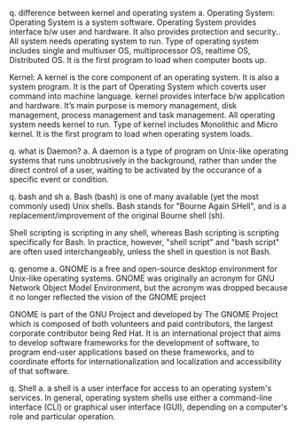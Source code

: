 q. difference between kernel and operating system
a.
Operating System:
Operating System is a system software. 
Operating System provides interface b/w user and hardware. 
It also provides protection and security..
All system needs operating system to run.
Type of operating system includes single and multiuser OS, multiprocessor OS, realtime OS, Distributed OS.
It is the first program to load when computer boots up.

Kernel:
A kernel is the core component of an operating system. It is also a system program. It is the part of Operating System which coverts user command into machine language.
kernel provides interface b/w application and hardware.
It’s main purpose is memory management, disk management, process management and task management.
All operating system needs kernel to run.
Type of kernel includes Monolithic and Micro kernel.
It is the first program to load when operating system loads.

q. what is Daemon?
a.
A daemon is a type of program on Unix-like operating systems that runs unobtrusively in the background, rather than under the direct control of a user, waiting to be activated by the occurance of a specific event or condition.

q. bash and sh
a.
Bash (bash) is one of many available (yet the most commonly used) Unix shells. Bash stands for "Bourne Again SHell", and is a replacement/improvement of the original Bourne shell (sh).

Shell scripting is scripting in any shell, whereas Bash scripting is scripting specifically for Bash. In practice, however, "shell script" and "bash script" are often used interchangeably, unless the shell in question is not Bash.

q. genome
a.
GNOME is a free and open-source desktop environment for Unix-like operating systems. GNOME was originally an acronym for GNU Network Object Model Environment, but the acronym was dropped because it no longer reflected the vision of the GNOME project

GNOME is part of the GNU Project and developed by The GNOME Project which is composed of both volunteers and paid contributors, the largest corporate contributor being Red Hat. It is an international project that aims to develop software frameworks for the development of software, to program end-user applications based on these frameworks, and to coordinate efforts for internationalization and localization and accessibility of that software. 

q. Shell
a.
a shell is a user interface for access to an operating system's services. In general, operating system shells use either a command-line interface (CLI) or graphical user interface (GUI), depending on a computer's role and particular operation.


